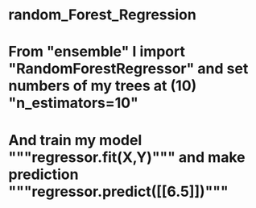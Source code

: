 # random_Forest_Regression
# From "ensemble" I import "RandomForestRegressor" and set numbers of my trees at (10) "n_estimators=10" 
# And train my model """regressor.fit(X,Y)""" and make prediction """regressor.predict([[6.5]])"""
